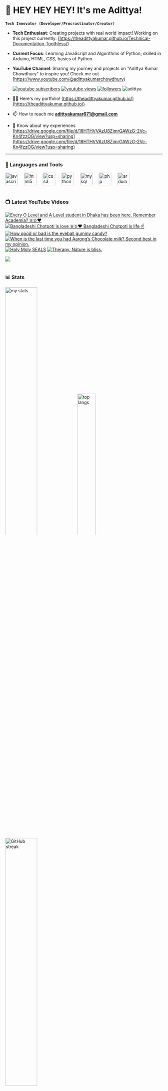 # 👑 HEY HEY HEY! It's me Adittya!

**`Tech Innovator (Developer/Procrastinator/Creator)`**

- **Tech Enthusiast**: Creating projects with real world impact! Working on this project currently: [https://theadittyakumar.github.io/Technical-Documentation-Toothless/)
- **Current Focus**: Learning JavaScript and Algorithms of Python; skilled in Arduino, HTML, CSS, basics of Python.
- **YouTube Channel**: Sharing my journey and projects on "Adittya Kumar Chowdhury" to inspire you! Check me out [https://www.youtube.com/@adittyakumarchowdhury) 

   <p align="left">
      <a href="https://www.youtube.com/channel/UCu68HfYtlcXFI7kNhnSdspA?sub_confirmation=1">
         <img alt="youtube subscribers" title="Subscribe to my YouTube channel" src="https://custom-icon-badges.demolab.com/youtube/channel/subscribers/UCu68HfYtlcXFI7kNhnSdspA?color=%23E05D44&label=SUBSCRIBE&logo=video&logoColor=white&style=for-the-badge&labelColor=CE4630"/></a> 
      <a href="https://www.youtube.com/c/adittyakumarchowdhury">
         <img alt="youtube views" title="YouTube views" src="https://custom-icon-badges.demolab.com/youtube/channel/views/UCu68HfYtlcXFI7kNhnSdspA?color=%23E1AD0E&logo=eye&logoColor=white&style=for-the-badge&labelColor=C79600"/></a> 
      <a href="https://github.com/TheAdittyaKumar?tab=followers">
         <img alt="followers" title="Follow me on Github" src="https://custom-icon-badges.demolab.com/github/followers/TheAdittyaKumar?color=236ad3&labelColor=1155ba&style=for-the-badge&logo=person-add&label=Follow&logoColor=white"/></a>
      <img src="https://komarev.com/ghpvc/?username=TheAdittyaKumar&label=Profile%20views&color=0e75b6&style=flat" alt="adittya" />
   </p>


- 👨‍💻 Here's my portfolio! [https://theadittyakumar.github.io/](https://theadittyakumar.github.io/)

- 📫 How to reach me **adittyakumar671@gmail.com**

- 📄 Know about my experiences [https://drive.google.com/file/d/18HTHVVAzU8ZimrGAWzG-2Vc-Kn4fzzOG/view?usp=sharing](https://drive.google.com/file/d/18HTHVVAzU8ZimrGAWzG-2Vc-Kn4fzzOG/view?usp=sharing)

---

### 🧰 Languages and Tools

<div align="left">
  <img src="https://cdn.jsdelivr.net/gh/devicons/devicon/icons/javascript/javascript-original.svg" height="40" alt="javascript logo"  />
  <img width="12" />
  <img src="https://cdn.jsdelivr.net/gh/devicons/devicon/icons/html5/html5-original.svg" height="40" alt="html5 logo"  />
  <img width="12" />
  <img src="https://cdn.jsdelivr.net/gh/devicons/devicon/icons/css3/css3-original.svg" height="40" alt="css3 logo"  />
  <img width="12" />
  <img src="https://cdn.jsdelivr.net/gh/devicons/devicon/icons/python/python-original.svg" height="40" alt="python logo"  />
  <img width="12" />
  <img src="https://cdn.jsdelivr.net/gh/devicons/devicon/icons/mysql/mysql-original.svg" height="40" alt="mysql logo"  />
  <img width="12" />
  <img src="https://cdn.jsdelivr.net/gh/devicons/devicon/icons/php/php-original.svg" height="40" alt="php logo"  />
  <img width="12" />
  <img src="https://cdn.jsdelivr.net/gh/devicons/devicon/icons/arduino/arduino-original.svg" height="40" alt="arduino logo"  />
</div>


#

### 📺 Latest YouTube Videos

<!-- BEGIN YOUTUBE-CARDS -->
[![Every O Level and A Level student in Dhaka has been here. Remember Academia? 🇧🇩❤️](https://ytcards.demolab.com/?id=hdeRBFuY_7U&title=Every+O+Level+and+A+Level+student+in+Dhaka+has+been+here.+Remember+Academia%3F+%F0%9F%87%A7%F0%9F%87%A9%E2%9D%A4%EF%B8%8F&lang=en&timestamp=1748087835&background_color=%230d1117&title_color=%23ffffff&stats_color=%23dedede&max_title_lines=1&width=250&border_radius=5 "Every O Level and A Level student in Dhaka has been here. Remember Academia? 🇧🇩❤️")](https://www.youtube.com/watch?v=hdeRBFuY_7U)
[![Bangladeshi Chotpoti is love 🇧🇩❤️ Bangladeshi Chotpoti is life ☝️](https://ytcards.demolab.com/?id=82hxjrgEAtU&title=Bangladeshi+Chotpoti+is+love+%F0%9F%87%A7%F0%9F%87%A9%E2%9D%A4%EF%B8%8F+Bangladeshi+Chotpoti+is+life+%E2%98%9D%EF%B8%8F&lang=en&timestamp=1748031437&background_color=%230d1117&title_color=%23ffffff&stats_color=%23dedede&max_title_lines=1&width=250&border_radius=5 "Bangladeshi Chotpoti is love 🇧🇩❤️ Bangladeshi Chotpoti is life ☝️")](https://www.youtube.com/watch?v=82hxjrgEAtU)
[![How good or bad is the eyeball gummy candy?](https://ytcards.demolab.com/?id=4WK1ZiJw1QE&title=How+good+or+bad+is+the+eyeball+gummy+candy%3F&lang=en&timestamp=1747947253&background_color=%230d1117&title_color=%23ffffff&stats_color=%23dedede&max_title_lines=1&width=250&border_radius=5 "How good or bad is the eyeball gummy candy?")](https://www.youtube.com/watch?v=4WK1ZiJw1QE)
[![When is the last time you had Aarong’s Chocolate milk? Second best in my opinion.](https://ytcards.demolab.com/?id=8ddUXMndBxI&title=When+is+the+last+time+you+had+Aarong%E2%80%99s+Chocolate+milk%3F+Second+best+in+my+opinion.&lang=en&timestamp=1747663861&background_color=%230d1117&title_color=%23ffffff&stats_color=%23dedede&max_title_lines=1&width=250&border_radius=5 "When is the last time you had Aarong’s Chocolate milk? Second best in my opinion.")](https://www.youtube.com/watch?v=8ddUXMndBxI)
[![Holy Moly SEALS](https://ytcards.demolab.com/?id=vZCXOI-enG4&title=Holy+Moly+SEALS&lang=en&timestamp=1747540763&background_color=%230d1117&title_color=%23ffffff&stats_color=%23dedede&max_title_lines=1&width=250&border_radius=5 "Holy Moly SEALS")](https://www.youtube.com/watch?v=vZCXOI-enG4)
[![Therapy. Nature is bliss.](https://ytcards.demolab.com/?id=8zHCiYVSwsI&title=Therapy.+Nature+is+bliss.&lang=en&timestamp=1747465624&background_color=%230d1117&title_color=%23ffffff&stats_color=%23dedede&max_title_lines=1&width=250&border_radius=5 "Therapy. Nature is bliss.")](https://www.youtube.com/watch?v=8zHCiYVSwsI)
<!-- END YOUTUBE-CARDS -->

[<img src="https://custom-icon-badges.demolab.com/badge/-Subscribe%20For%20More-red?style=for-the-badge&logo=video&logoColor=white"/>](https://www.youtube.com/channel/UCu68HfYtlcXFI7kNhnSdspA?sub_confirmation=1)

#

### 📊 Stats

<div align="left">
  <img alt="my stats" width="45%" src="https://github-readme-stats.vercel.app/api?username=TheAdittyaKumar&show_icons=true&hide_border=true&theme=vision-friendly-dark" />
  <img alt="top langs" width="34%" src="https://github-readme-stats.vercel.app/api/top-langs/?username=TheAdittyaKumar&layout=compact&hide_border=true&theme=vision-friendly-dark" />
  <img alt="GitHub streak" width="45%" src="https://github-readme-streak-stats.herokuapp.com/?user=TheAdittyaKumar&theme=vision-friendly-dark&hide_border=true" />

</div>



<!-- ![GitHub Streak](https://streak-stats.demolab.com?user=TheAdittyaKumar&theme=swift&border_radius=4.5) -->
#


